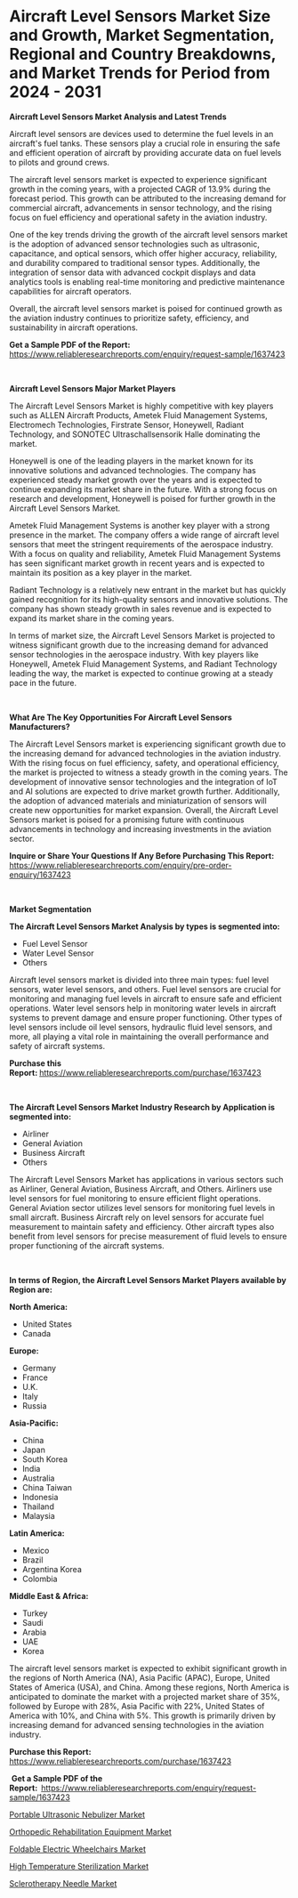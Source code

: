<p><h1>Aircraft Level Sensors Market Size and Growth, Market Segmentation, Regional and Country Breakdowns, and Market Trends for Period from 2024 -  2031</h1></p><p><strong>Aircraft Level Sensors Market Analysis and Latest Trends</strong></p>
<p><p>Aircraft level sensors are devices used to determine the fuel levels in an aircraft's fuel tanks. These sensors play a crucial role in ensuring the safe and efficient operation of aircraft by providing accurate data on fuel levels to pilots and ground crews.</p><p>The aircraft level sensors market is expected to experience significant growth in the coming years, with a projected CAGR of 13.9% during the forecast period. This growth can be attributed to the increasing demand for commercial aircraft, advancements in sensor technology, and the rising focus on fuel efficiency and operational safety in the aviation industry.</p><p>One of the key trends driving the growth of the aircraft level sensors market is the adoption of advanced sensor technologies such as ultrasonic, capacitance, and optical sensors, which offer higher accuracy, reliability, and durability compared to traditional sensor types. Additionally, the integration of sensor data with advanced cockpit displays and data analytics tools is enabling real-time monitoring and predictive maintenance capabilities for aircraft operators.</p><p>Overall, the aircraft level sensors market is poised for continued growth as the aviation industry continues to prioritize safety, efficiency, and sustainability in aircraft operations.</p></p>
<p><strong>Get a Sample PDF of the Report:&nbsp;</strong> <a href="https://www.reliableresearchreports.com/enquiry/request-sample/1637423">https://www.reliableresearchreports.com/enquiry/request-sample/1637423</a></p>
<p>&nbsp;</p>
<p><strong>Aircraft Level Sensors Major Market Players</strong></p>
<p><p>The Aircraft Level Sensors Market is highly competitive with key players such as ALLEN Aircraft Products, Ametek Fluid Management Systems, Electromech Technologies, Firstrate Sensor, Honeywell, Radiant Technology, and SONOTEC Ultraschallsensorik Halle dominating the market.</p><p>Honeywell is one of the leading players in the market known for its innovative solutions and advanced technologies. The company has experienced steady market growth over the years and is expected to continue expanding its market share in the future. With a strong focus on research and development, Honeywell is poised for further growth in the Aircraft Level Sensors Market.</p><p>Ametek Fluid Management Systems is another key player with a strong presence in the market. The company offers a wide range of aircraft level sensors that meet the stringent requirements of the aerospace industry. With a focus on quality and reliability, Ametek Fluid Management Systems has seen significant market growth in recent years and is expected to maintain its position as a key player in the market.</p><p>Radiant Technology is a relatively new entrant in the market but has quickly gained recognition for its high-quality sensors and innovative solutions. The company has shown steady growth in sales revenue and is expected to expand its market share in the coming years.</p><p>In terms of market size, the Aircraft Level Sensors Market is projected to witness significant growth due to the increasing demand for advanced sensor technologies in the aerospace industry. With key players like Honeywell, Ametek Fluid Management Systems, and Radiant Technology leading the way, the market is expected to continue growing at a steady pace in the future.</p></p>
<p>&nbsp;</p>
<p><strong>What Are The Key Opportunities For Aircraft Level Sensors Manufacturers?</strong></p>
<p><p>The Aircraft Level Sensors market is experiencing significant growth due to the increasing demand for advanced technologies in the aviation industry. With the rising focus on fuel efficiency, safety, and operational efficiency, the market is projected to witness a steady growth in the coming years. The development of innovative sensor technologies and the integration of IoT and AI solutions are expected to drive market growth further. Additionally, the adoption of advanced materials and miniaturization of sensors will create new opportunities for market expansion. Overall, the Aircraft Level Sensors market is poised for a promising future with continuous advancements in technology and increasing investments in the aviation sector.</p></p>
<p><strong>Inquire or Share Your Questions If Any Before Purchasing This Report:</strong> <a href="https://www.reliableresearchreports.com/enquiry/pre-order-enquiry/1637423">https://www.reliableresearchreports.com/enquiry/pre-order-enquiry/1637423</a></p>
<p>&nbsp;</p>
<p><strong>Market Segmentation</strong></p>
<p><strong>The Aircraft Level Sensors Market Analysis by types is segmented into:</strong></p>
<p><ul><li>Fuel Level Sensor</li><li>Water Level Sensor</li><li>Others</li></ul></p>
<p><p>Aircraft level sensors market is divided into three main types: fuel level sensors, water level sensors, and others. Fuel level sensors are crucial for monitoring and managing fuel levels in aircraft to ensure safe and efficient operations. Water level sensors help in monitoring water levels in aircraft systems to prevent damage and ensure proper functioning. Other types of level sensors include oil level sensors, hydraulic fluid level sensors, and more, all playing a vital role in maintaining the overall performance and safety of aircraft systems.</p></p>
<p><strong>Purchase this Report:&nbsp;</strong><a href="https://www.reliableresearchreports.com/purchase/1637423">https://www.reliableresearchreports.com/purchase/1637423</a></p>
<p>&nbsp;</p>
<p><strong>The Aircraft Level Sensors Market Industry Research by Application is segmented into:</strong></p>
<p><ul><li>Airliner</li><li>General Aviation</li><li>Business Aircraft</li><li>Others</li></ul></p>
<p><p>The Aircraft Level Sensors Market has applications in various sectors such as Airliner, General Aviation, Business Aircraft, and Others. Airliners use level sensors for fuel monitoring to ensure efficient flight operations. General Aviation sector utilizes level sensors for monitoring fuel levels in small aircraft. Business Aircraft rely on level sensors for accurate fuel measurement to maintain safety and efficiency. Other aircraft types also benefit from level sensors for precise measurement of fluid levels to ensure proper functioning of the aircraft systems.</p></p>
<p>&nbsp;</p>
<p><strong>In terms of Region, the Aircraft Level Sensors Market Players available by Region are:</strong></p>
<p>
    <p> <strong> North America: </strong>
        <ul>
            <li>United States</li>
            <li>Canada</li>
        </ul>
        </p> 
    <p> <strong> Europe: </strong>
        <ul>
            <li>Germany</li>
            <li>France</li>
            <li>U.K.</li>
            <li>Italy</li>
            <li>Russia</li>
        </ul>
        </p> 
    <p> <strong> Asia-Pacific: </strong>
        <ul>
            <li>China</li>
            <li>Japan</li>
            <li>South Korea</li>
            <li>India</li>
            <li>Australia</li>
            <li>China Taiwan</li>
            <li>Indonesia</li>
            <li>Thailand</li>
            <li>Malaysia</li>
        </ul>
        </p> 
    <p> <strong> Latin America: </strong>
        <ul>
            <li>Mexico</li>
            <li>Brazil</li>
            <li>Argentina Korea</li>
            <li>Colombia</li>
        </ul>
        </p> 
    <p> <strong> Middle East & Africa: </strong>
        <ul>
            <li>Turkey</li>
            <li>Saudi</li>
            <li>Arabia</li>
            <li>UAE</li>
            <li>Korea</li>
        </ul>
    </p>
    </p>
<p><p>The aircraft level sensors market is expected to exhibit significant growth in the regions of North America (NA), Asia Pacific (APAC), Europe, United States of America (USA), and China. Among these regions, North America is anticipated to dominate the market with a projected market share of 35%, followed by Europe with 28%, Asia Pacific with 22%, United States of America with 10%, and China with 5%. This growth is primarily driven by increasing demand for advanced sensing technologies in the aviation industry.</p></p>
<p><strong>Purchase this Report: </strong><a href="https://www.reliableresearchreports.com/purchase/1637423">https://www.reliableresearchreports.com/purchase/1637423</a></p>
<p>&nbsp;<strong>Get a Sample PDF of the Report:&nbsp;&nbsp;</strong><a href="https://www.reliableresearchreports.com/enquiry/request-sample/1637423">https://www.reliableresearchreports.com/enquiry/request-sample/1637423</a></p>
<p><strong></strong></p>
<p><p><a href="https://medium.com/@petrawillms/portable-ultrasonic-nebulizer-market-furnishes-information-on-market-share-market-trends-and-6d16cb23a614">Portable Ultrasonic Nebulizer Market</a></p><p><a href="https://medium.com/@petrawillms/orthopedic-rehabilitation-equipment-market-size-market-outlook-and-market-forecast-2024-to-2031-c96282fc1ffa">Orthopedic Rehabilitation Equipment Market</a></p><p><a href="https://medium.com/@petrawillms/foldable-electric-wheelchairs-market-comprehensive-assessment-by-type-application-and-geography-91653a529f79">Foldable Electric Wheelchairs Market</a></p><p><a href="https://medium.com/@petrawillms/high-temperature-sterilization-market-the-key-to-successful-business-strategy-forecast-till-2031-46971752f330">High Temperature Sterilization Market</a></p><p><a href="https://medium.com/@petrawillms/sclerotherapy-needle-market-the-key-to-successful-business-strategy-forecast-till-2031-06505cf15365">Sclerotherapy Needle Market</a></p></p>
